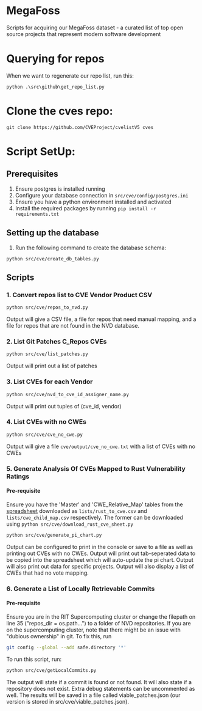 # MegaFoss
Scripts for acquiring our MegaFoss dataset - a curated list of top open source projects that represent modern software development

# Querying for repos

When we want to regenerate our repo list, run this:


```
python .\src\github\get_repo_list.py
```

# Clone the cves repo:

```
git clone https://github.com/CVEProject/cvelistV5 cves
```

# Script SetUp:

## Prerequisites
1. Ensure postgres is installed running
2. Configure your database connection in `src/cve/config/postgres.ini`
3. Ensure you have a python environment installed and activated
4. Install the required packages by running `pip install -r requirements.txt`

## Setting up the database
1. Run the following command to create the database schema:
```
python src/cve/create_db_tables.py
```

## Scripts

### 1. Convert repos list to CVE Vendor Product CSV
```sh
python src/cve/repos_to_nvd.py
```
Output will give a CSV file, a file for repos that need manual mapping, and a file for repos that are not found in the NVD database.

### 2. List Git Patches C_Repos CVEs
```sh
python src/cve/list_patches.py
```

Output will print out a list of patches

### 3. List CVEs for each Vendor
```sh
python src/cve/nvd_to_cve_id_assigner_name.py
```
Output will print out tuples of (cve_id, vendor)


### 4. List CVEs with no CWEs
```sh
python src/cve/cve_no_cwe.py
```
Output will give a file `cve/output/cve_no_cwe.txt` with a list of CVEs with no CWEs

### 5. Generate Analysis Of CVEs Mapped to Rust Vulnerability Ratings
#### Pre-requisite
Ensure you have the 'Master' and 'CWE_Relative_Map' tables from the [spreadsheet](https://docs.google.com/spreadsheets/d/1JGei0TlPjIJVO8E0t_MqQcXFFn-qcEISHLBGJGBJfmQ/edit?gid=929266422#gid=929266422) downloaded
	as `lists/rust_to_cwe.csv` and `lists/cwe_child_map.csv` respectively.
	The former can be downloaded using `python src/cve/download_rust_cve_sheet.py`

```sh
python src/cve/generate_pi_chart.py
```

Output can be configured to print in the console or save to a file as well as printing out CVEs with no CWEs.
Output will print out tab-seperated data to be copied into the spreadsheet which will auto-update the pi chart.
Output will also print out data for specific projects.
Output will also display a list of CWEs that had no vote mapping.


### 6. Generate a List of Locally Retrievable Commits
#### Pre-requisite
Ensure you are in the RIT Supercomputing cluster or change the filepath on line 35 ("repos_dir = os.path...") to a folder of NVD repositories. 
If you are on the supercomputing cluster, note that there might be an issue with "dubious ownership" in git. To fix this, run
```sh
git config --global --add safe.directory '*'
```

To run this script, run:
```sh
python src/cve/getLocalCommits.py
```

The output will state if a commit is found or not found. It will also state if a repository does not exist. Extra debug statements can be uncommented as well.
The results will be saved in a file called viable_patches.json (our version is stored in src/cve/viable_patches.json). 

